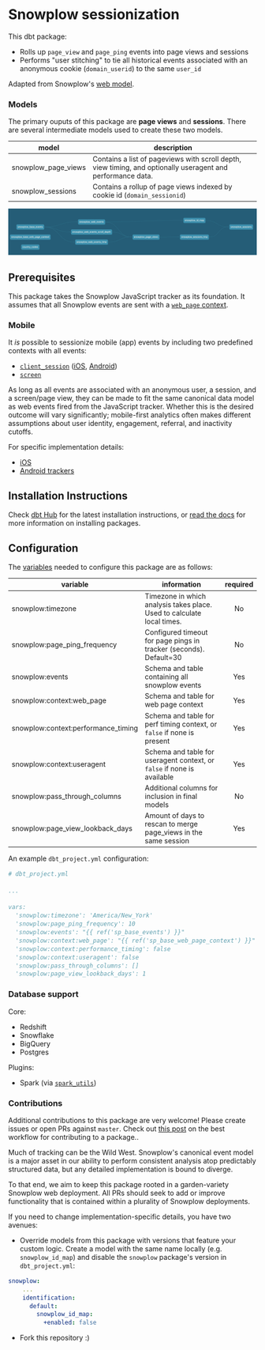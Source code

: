 # Snowplow sessionization

This dbt package:
* Rolls up `page_view` and `page_ping` events into page views and sessions
* Performs "user stitching" to tie all historical events associated with an 
anonymous cookie (`domain_userid`) to the same `user_id`

Adapted from Snowplow's [web model](https://github.com/snowplow/web-data-model).

### Models ###

The primary ouputs of this package are **page views** and **sessions**. There are
several intermediate models used to create these two models.

| model | description |
|-------|-------------|
| snowplow_page_views | Contains a list of pageviews with scroll depth, view timing, and optionally useragent and performance data. |
| snowplow_sessions | Contains a rollup of page views indexed by cookie id (`domain_sessionid`) |

![snowplow graph](/etc/snowplow_graph.png)


## Prerequisites

This package takes the Snowplow JavaScript tracker as its foundation. It assumes 
that all Snowplow events are sent with a
[`web_page` context](https://github.com/snowplow/snowplow/wiki/1-General-parameters-for-the-Javascript-tracker#webPage).

### Mobile

It _is_ possible to sessionize mobile (app) events by including two predefined contexts with all events:
* [`client_session`](https://github.com/snowplow/iglu-central/blob/master/schemas/com.snowplowanalytics.snowplow/client_session/jsonschema/1-0-1) ([iOS](https://docs.snowplowanalytics.com/docs/collecting-data/collecting-from-own-applications/objective-c-tracker/objective-c-1-2-0/#session-tracking), [Android](https://github.com/snowplow/snowplow/wiki/Android-Tracker#12-client-sessions))
* [`screen`](https://github.com/snowplow/iglu-central/blob/master/schemas/com.snowplowanalytics.mobile/screen/jsonschema/1-0-0)

As long as all events are associated with an anonymous user, a session, and a 
screen/page view, they can be made to fit the same canonical data model as web 
events fired from the JavaScript tracker. Whether this is the desired outcome 
will vary significantly; mobile-first analytics often makes different 
assumptions about user identity, engagement, referral, and inactivity cutoffs.

For specific implementation details:
* [iOS](https://docs.snowplowanalytics.com/docs/collecting-data/collecting-from-own-applications/objective-c-tracker/)
* [Android trackers](https://docs.snowplowanalytics.com/docs/collecting-data/collecting-from-own-applications/android-tracker/)

## Installation Instructions
Check [dbt Hub](https://hub.getdbt.com/dbt-labs/snowplow/latest/) for
the latest installation instructions, or [read the docs](https://docs.getdbt.com/docs/package-management)
for more information on installing packages.

## Configuration ###

The [variables](https://docs.getdbt.com/docs/using-variables) needed to configure this package are as follows:

| variable | information | required |
|----------|-------------|:--------:|
|snowplow:timezone|Timezone in which analysis takes place. Used to calculate local times.|No|
|snowplow:page_ping_frequency|Configured timeout for page pings in tracker (seconds). Default=30|No|
|snowplow:events|Schema and table containing all snowplow events|Yes|
|snowplow:context:web_page|Schema and table for web page context|Yes|
|snowplow:context:performance_timing|Schema and table for perf timing context, or `false` if none is present|Yes|
|snowplow:context:useragent|Schema and table for useragent context, or `false` if none is available|Yes|
|snowplow:pass_through_columns|Additional columns for inclusion in final models|No|
|snowplow:page_view_lookback_days|Amount of days to rescan to merge page_views in the same session|Yes|

An example `dbt_project.yml` configuration:

```yml
# dbt_project.yml

...

vars:
  'snowplow:timezone': 'America/New_York'
  'snowplow:page_ping_frequency': 10
  'snowplow:events': "{{ ref('sp_base_events') }}"
  'snowplow:context:web_page': "{{ ref('sp_base_web_page_context') }}"
  'snowplow:context:performance_timing': false
  'snowplow:context:useragent': false
  'snowplow:pass_through_columns': []
  'snowplow:page_view_lookback_days': 1
```

### Database support

Core:
* Redshift
* Snowflake
* BigQuery
* Postgres

Plugins:
* Spark (via [`spark_utils`](https://github.com/dbt-labs/spark-utils))

### Contributions ###

Additional contributions to this package are very welcome! Please create issues
or open PRs against `master`. Check out 
[this post](https://discourse.getdbt.com/t/contributing-to-a-dbt-package/657) 
on the best workflow for contributing to a package..

Much of tracking can be the Wild West. Snowplow's canonical event model is a major 
asset in our ability to perform consistent analysis atop predictably structured 
data, but any detailed implementation is bound to diverge.

To that end, we aim to keep this package rooted in a garden-variety Snowplow web
deployment. All PRs should seek to add or improve functionality that is contained 
within a plurality of Snowplow deployments.

If you need to change implementation-specific details, you have two avenues:

* Override models from this package with versions that feature your custom logic.
Create a model with the same name locally (e.g. `snowplow_id_map`) and disable 
the `snowplow` package's version in `dbt_project.yml`:

```yml
snowplow:
    ...
    identification:
      default:
        snowplow_id_map:
          +enabled: false
```
* Fork this repository :)
